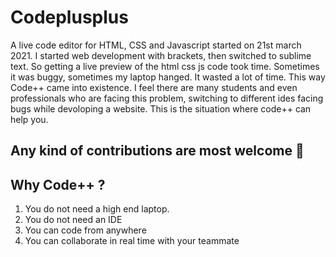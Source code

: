 # Codeplusplus

A live code editor for HTML, CSS and Javascript started on 21st march 2021. I started web development with brackets, then switched to sublime text. So getting a live preview of the html css js code took time. Sometimes it was buggy, sometimes my laptop hanged. It wasted a lot of time. This way Code++ came into existence. I feel there are many students and even professionals who are facing this problem, switching to different ides facing bugs while devoloping a website. This is the situation
where code++ can help you.

## Any kind of contributions are most welcome 🤘

## Why Code++ ?
1. You do not need a high end laptop. 
2. You do not need an IDE
3. You can code from anywhere
4. You can collaborate in real time with your teammate
